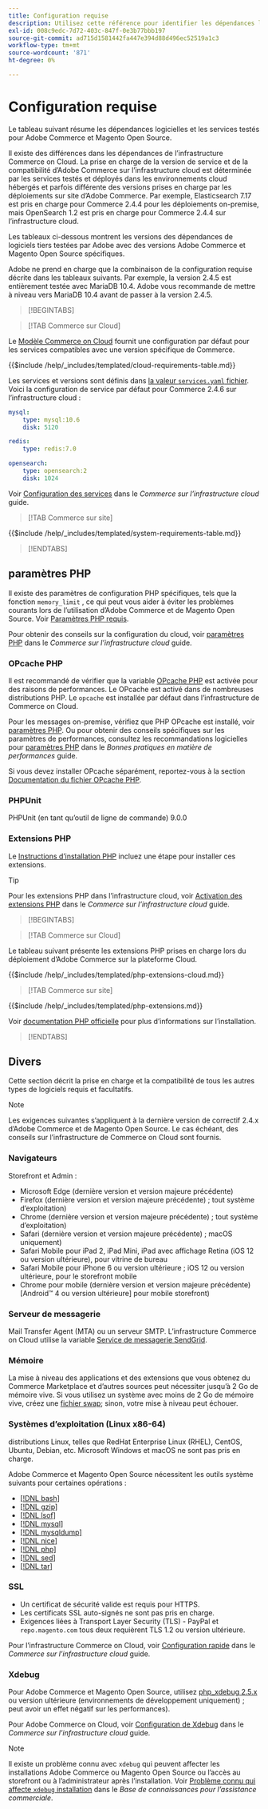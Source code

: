 ```yaml
---
title: Configuration requise
description: Utilisez cette référence pour identifier les dépendances logicielles requises qui ont été testées avec Adobe Commerce et les versions Magento Open Source.
exl-id: 008c9edc-7d72-403c-847f-0e3b77bbb197
source-git-commit: ad715d1581442fa447e394d88d496ec52519a1c3
workflow-type: tm+mt
source-wordcount: '871'
ht-degree: 0%

---
```


# Configuration requise

Le tableau suivant résume les dépendances logicielles et les services testés pour Adobe Commerce et Magento Open Source.

Il existe des différences dans les dépendances de l’infrastructure Commerce on Cloud. La prise en charge de la version de service et de la compatibilité d’Adobe Commerce sur l’infrastructure cloud est déterminée par les services testés et déployés dans les environnements cloud hébergés et parfois différente des versions prises en charge par les déploiements sur site d’Adobe Commerce. Par exemple, Elasticsearch 7.17 est pris en charge pour Commerce 2.4.4 pour les déploiements on-premise, mais OpenSearch 1.2 est pris en charge pour Commerce 2.4.4 sur l’infrastructure cloud.

Les tableaux ci-dessous montrent les versions des dépendances de logiciels tiers testées par Adobe avec des versions Adobe Commerce et Magento Open Source spécifiques.

Adobe ne prend en charge que la combinaison de la configuration requise décrite dans les tableaux suivants. Par exemple, la version 2.4.5 est entièrement testée avec MariaDB 10.4. Adobe vous recommande de mettre à niveau vers MariaDB 10.4 avant de passer à la version 2.4.5.

>[!BEGINTABS]

>[!TAB Commerce sur Cloud]

Le [Modèle Commerce on Cloud](https://github.com/magento/magento-cloud) fournit une configuration par défaut pour les services compatibles avec une version spécifique de Commerce.

{{$include /help/_includes/templated/cloud-requirements-table.md}}

Les services et versions sont définis dans [la valeur `services.yaml` fichier](https://github.com/magento/magento-cloud/blob/master/.magento/services.yaml). Voici la configuration de service par défaut pour Commerce 2.4.6 sur l’infrastructure cloud :

```yaml
mysql:
    type: mysql:10.6
    disk: 5120

redis:
    type: redis:7.0

opensearch:
    type: opensearch:2
    disk: 1024
```

Voir [Configuration des services](https://experienceleague.adobe.com/docs/commerce-cloud-service/user-guide/configure/service/services-yaml.html) dans le _Commerce sur l’infrastructure cloud_ guide.

>[!TAB Commerce sur site]

{{$include /help/_includes/templated/system-requirements-table.md}}

>[!ENDTABS]

## paramètres PHP

Il existe des paramètres de configuration PHP spécifiques, tels que la fonction `memory_limit` , ce qui peut vous aider à éviter les problèmes courants lors de l’utilisation d’Adobe Commerce et de Magento Open Source. Voir [Paramètres PHP requis](prerequisites/php-settings.md).

Pour obtenir des conseils sur la configuration du cloud, voir [paramètres PHP](https://experienceleague.adobe.com/docs/commerce-cloud-service/user-guide/configure/app/php-settings.html) dans le _Commerce sur l’infrastructure cloud_ guide.

### OPcache PHP

Il est recommandé de vérifier que la variable [OPcache PHP](https://www.php.net/manual/en/intro.opcache.php) est activée pour des raisons de performances. Le OPcache est activé dans de nombreuses distributions PHP. Le `opcache` est installée par défaut dans l’infrastructure de Commerce on Cloud.

Pour les messages on-premise, vérifiez que PHP OPcache est installé, voir [paramètres PHP](prerequisites/php-settings.md). Ou pour obtenir des conseils spécifiques sur les paramètres de performances, consultez les recommandations logicielles pour [paramètres PHP](https://experienceleague.adobe.com/docs/commerce-operations/performance-best-practices/software.html#php-settings) dans le _Bonnes pratiques en matière de performances_ guide.

Si vous devez installer OPcache séparément, reportez-vous à la section [Documentation du fichier OPcache PHP](https://www.php.net/manual/en/opcache.setup.php).

### PHPUnit

PHPUnit (en tant qu’outil de ligne de commande) 9.0.0

### Extensions PHP

Le [Instructions d’installation PHP](prerequisites/php-settings.md) incluez une étape pour installer ces extensions.

>[!TIP]
>
>Pour les extensions PHP dans l’infrastructure cloud, voir [Activation des extensions PHP](https://experienceleague.adobe.com/docs/commerce-cloud-service/user-guide/configure/app/php-settings.html#enable-extensions) dans le _Commerce sur l’infrastructure cloud_ guide.

>[!BEGINTABS]

>[!TAB Commerce sur Cloud]

Le tableau suivant présente les extensions PHP prises en charge lors du déploiement d’Adobe Commerce sur la plateforme Cloud.

{{$include /help/_includes/templated/php-extensions-cloud.md}}

>[!TAB Commerce sur site]

{{$include /help/_includes/templated/php-extensions.md}}

Voir [documentation PHP officielle](https://www.php.net/manual/en/extensions.php) pour plus d’informations sur l’installation.

>[!ENDTABS]

## Divers

Cette section décrit la prise en charge et la compatibilité de tous les autres types de logiciels requis et facultatifs.

>[!NOTE]
>
>Les exigences suivantes s’appliquent à la dernière version de correctif 2.4.x d’Adobe Commerce et de Magento Open Source. Le cas échéant, des conseils sur l’infrastructure de Commerce on Cloud sont fournis.

### Navigateurs

Storefront et Admin :

- Microsoft Edge (dernière version et version majeure précédente)
- Firefox (dernière version et version majeure précédente) ; tout système d’exploitation)
- Chrome (dernière version et version majeure précédente) ; tout système d’exploitation)
- Safari (dernière version et version majeure précédente) ; macOS uniquement)
- Safari Mobile pour iPad 2, iPad Mini, iPad avec affichage Retina (iOS 12 ou version ultérieure), pour vitrine de bureau
- Safari Mobile pour iPhone 6 ou version ultérieure ; iOS 12 ou version ultérieure, pour le storefront mobile
- Chrome pour mobile (dernière version et version majeure précédente) [Android™ 4 ou version ultérieure] pour mobile storefront)

### Serveur de messagerie

Mail Transfer Agent (MTA) ou un serveur SMTP. L’infrastructure Commerce on Cloud utilise la variable [Service de messagerie SendGrid](https://experienceleague.adobe.com/docs/commerce-cloud-service/user-guide/project/sendgrid.html).

### Mémoire

La mise à niveau des applications et des extensions que vous obtenez du Commerce Marketplace et d’autres sources peut nécessiter jusqu’à 2 Go de mémoire vive. Si vous utilisez un système avec moins de 2 Go de mémoire vive, créez une [fichier swap](https://support.magento.com/hc/en-us/articles/360032980432); sinon, votre mise à niveau peut échouer.

### Systèmes d’exploitation (Linux x86-64)

distributions Linux, telles que RedHat Enterprise Linux (RHEL), CentOS, Ubuntu, Debian, etc. Microsoft Windows et macOS ne sont pas pris en charge.

Adobe Commerce et Magento Open Source nécessitent les outils système suivants pour certaines opérations :

- [[!DNL bash]](https://www.gnu.org/software/bash/)
- [[!DNL gzip]](https://www.gzip.org/)
- [[!DNL lsof]](https://linux.die.net/man/8/lsof)
- [[!DNL mysql]](https://www.mysql.com/)
- [[!DNL mysqldump]](https://dev.mysql.com/doc/refman/8.0/en/mysqldump.html)
- [[!DNL nice]](https://linux.die.net/man/1/nice)
- [[!DNL php]](https://www.php.net/)
- [[!DNL sed]](https://www.gnu.org/software/sed/manual/sed.html)
- [[!DNL tar]](https://linux.die.net/man/1/tar)

### SSL

- Un certificat de sécurité valide est requis pour HTTPS.
- Les certificats SSL auto-signés ne sont pas pris en charge.
- Exigences liées à Transport Layer Security (TLS) - PayPal et `repo.magento.com` tous deux requièrent TLS 1.2 ou version ultérieure.

Pour l’infrastructure Commerce on Cloud, voir [Configuration rapide](https://experienceleague.adobe.com/docs/commerce-cloud-service/user-guide/cdn/setup-fastly/fastly-configuration.html) dans le _Commerce sur l’infrastructure cloud_ guide.

### Xdebug

Pour Adobe Commerce et Magento Open Source, utilisez [php_xdebug 2.5.x](https://xdebug.org/download) ou version ultérieure (environnements de développement uniquement) ; peut avoir un effet négatif sur les performances).

Pour Adobe Commerce on Cloud, voir [Configuration de Xdebug](https://experienceleague.adobe.com/docs/commerce-cloud-service/user-guide/develop/test/debug.html) dans le _Commerce sur l’infrastructure cloud_ guide.

>[!NOTE]
>
>Il existe un problème connu avec `xdebug` qui peuvent affecter les installations Adobe Commerce ou Magento Open Source ou l’accès au storefront ou à l’administrateur après l’installation. Voir [Problème connu qui affecte `xdebug` installation](https://experienceleague.adobe.com/docs/commerce-knowledge-base/kb/troubleshooting/miscellaneous/known-issues-that-affect-installation.html) dans le _Base de connaissances pour l’assistance commerciale_.
